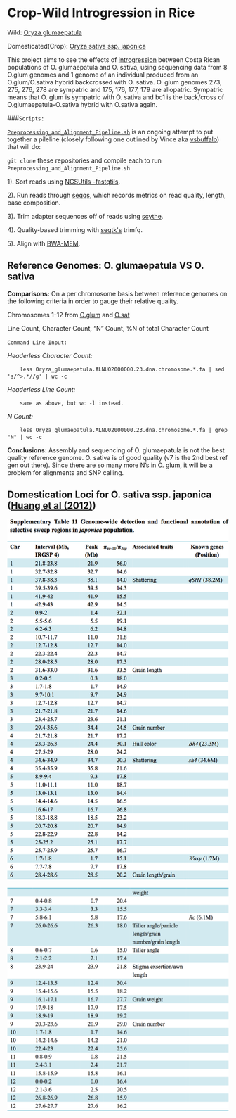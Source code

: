 # Crop-Wild Introgression in Rice

Wild: [Oryza glumaepatula](http://plants.ensembl.org/Oryza_sativa/Info/Index)

Domesticated(Crop): [Oryza sativa ssp. japonica](http://plants.ensembl.org/Oryza_glumaepatula/Info/Index)

This project aims to see the effects of [introgression](http://en.wikipedia.org/wiki/Introgression) between Costa Rican populations of O. glumaepatula and O. sativa, using sequencing data from 8 O.glum genomes and 1 genome of an individual produced from an O.glum/O.sativa hybrid backcrossed with O. sativa. O. glum genomes 273, 275, 276, 278 are sympatric and 175, 176, 177, 179 are allopatric. Sympatric means that O. glum is sympatric with O. sativa and bc1 is the back/cross of O.glumaepatula-O.sativa hybrid with O.sativa again.


###`Scripts:`

[`Preprocessing_and_Alignment_Pipeline.sh`](https://github.com/SidBhadra-Lobo/Rice_project/blob/master/slurm_scripts/Preprocessing_and_Alignment_Pipeline.sh) is an ongoing attempt to put together a pileline (closely following one outlined by Vince aka [vsbuffalo](https://github.com/RILAB/paap/blob/master/README.md)) that will do:

`git clone` these repositories and compile each to run `Preprocessing_and_Alignment_Pipeline.sh`
	
 1). Sort reads using [NGSUtils -fastqtils](http://ngsutils.org/modules/fastqutils/).
 
 2). Run reads through [seqqs](https://github.com/vsbuffalo/seqqs), which records metrics on read quality, length, base composition.
 
 3). Trim adapter sequences off of reads using [scythe](https://github.com/vsbuffalo/scythe).
 
 4). Quality-based trimming with [seqtk's](https://github.com/lh3/seqtk) trimfq.
 
 5). Align with [BWA-MEM](https://github.com/lh3/bwa).


## Reference Genomes: O. glumaepatula VS O. sativa  

**Comparisons:**
On a per chromosome basis between reference genomes on the following criteria in order to gauge their relative quality.

Chromosomes 1-12 from [O.glum](http://plants.ensembl.org/Oryza_sativa/Info/Index) and [O.sat](http://plants.ensembl.org/Oryza_glumaepatula/Info/Index)

Line Count, Character Count, “N” Count, %N of total Character Count

`Command Line Input:`

*Headerless Character Count:*

		less Oryza_glumaepatula.ALNU02000000.23.dna.chromosome.*.fa | sed 's/^>.*//g' | wc -c


*Headerless Line Count:*

		same as above, but wc -l instead.
	
*N Count:*

		less Oryza_glumaepatula.ALNU02000000.23.dna.chromosome.*.fa | grep "N" | wc -c


**Conclusions:** 
Assembly and sequencing of O. glumaepatula is not the best quality reference genome. O. sativa is of good quality (v7 is the 2nd best ref gen out there). Since there are so many more N’s in O. glum, it will be a problem for alignments and SNP calling.

## Domestication Loci for O. sativa ssp. japonica ([Huang et al (2012)](http://www.nature.com/nature/journal/v490/n7421/full/nature11532.html))

![Supplementary Table 11_1](https://github.com/SidBhadra-Lobo/Rice_project/blob/master/manuscript/japonica_domestication_loci_table_11_2.png "Table part 1")

![Supplementary Table 11_2](https://github.com/SidBhadra-Lobo/Rice_project/blob/master/manuscript/japonica_domestication_loci_table_11_1.png "Table part 2")


